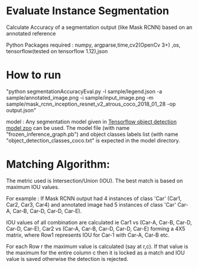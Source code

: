 
# Evaluate Instance Segmentation
Calculate Accuracy of a segmentation output (like Mask RCNN) based on an annotated reference

Python Packages required : numpy, argparse,time,cv2(OpenCv 3+) ,os, tensorflow(tested on tensorflow 1.12),json

# How to run
"python segmentationAccuracyEval.py -l sample/legend.json -a sample/annotated_image.png -i sample/input_image.png -m sample/mask_rcnn_inception_resnet_v2_atrous_coco_2018_01_28 -op output.json"

model : Any  segmentation model given in [Tensorflow object detection model zoo](https://github.com/tensorflow/models/blob/master/research/object_detection/g3doc/detection_model_zoo.md) can be used.
The model file (with name "frozen_inference_graph.pb") and object classes labels list (with name "object_detection_classes_coco.txt" is expected in the model directory.

# Matching Algorithm:
The metric used is  Intersection/Union (IOU). The best match is based on maximum IOU values.

For example : If Mask RCNN output had 4 instances of class 'Car' (Car1, Car2, Car3, Car4) and annotated image had 5 instances of class 'Car' Car-A, Car-B, Car-D, Car-D, Car-E).

IOU values of all combination are calculated ie Car1 vs (Car-A, Car-B, Car-D, Car-D, Car-E), Car2 vs (Car-A, Car-B, Car-D, Car-D, Car-E) forming a 4X5 matrix, where Row1 represents IOU for Car-1 with Car-A, Car-B etc.

For each Row r the maximum value is calculated (say at r,c). If that value is the maximum for the entire column c then it is locked as a match and IOU value is saved otherwise the detection is rejected.

